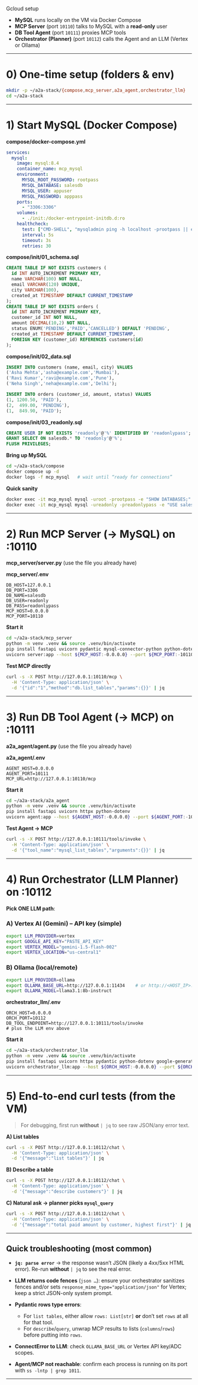 Gcloud setup


* **MySQL** runs locally on the VM via Docker Compose
* **MCP Server** (port `10110`) talks to MySQL with a **read-only** user
* **DB Tool Agent** (port `10111`) proxies MCP tools
* **Orchestrator (Planner)** (port `10112`) calls the Agent and an LLM (Vertex or Ollama)

---

# 0) One-time setup (folders & env)

```bash
mkdir -p ~/a2a-stack/{compose,mcp_server,a2a_agent,orchestrator_llm}
cd ~/a2a-stack
```

---

# 1) Start **MySQL** (Docker Compose)

**compose/docker-compose.yml**

```yaml
services:
  mysql:
    image: mysql:8.4
    container_name: mcp_mysql
    environment:
      MYSQL_ROOT_PASSWORD: rootpass
      MYSQL_DATABASE: salesdb
      MYSQL_USER: appuser
      MYSQL_PASSWORD: apppass
    ports:
      - "3306:3306"
    volumes:
      - ./init:/docker-entrypoint-initdb.d:ro
    healthcheck:
      test: ["CMD-SHELL", "mysqladmin ping -h localhost -prootpass || exit 1"]
      interval: 5s
      timeout: 3s
      retries: 30
```

**compose/init/01\_schema.sql**

```sql
CREATE TABLE IF NOT EXISTS customers (
  id INT AUTO_INCREMENT PRIMARY KEY,
  name VARCHAR(100) NOT NULL,
  email VARCHAR(120) UNIQUE,
  city VARCHAR(100),
  created_at TIMESTAMP DEFAULT CURRENT_TIMESTAMP
);
CREATE TABLE IF NOT EXISTS orders (
  id INT AUTO_INCREMENT PRIMARY KEY,
  customer_id INT NOT NULL,
  amount DECIMAL(10,2) NOT NULL,
  status ENUM('PENDING','PAID','CANCELLED') DEFAULT 'PENDING',
  created_at TIMESTAMP DEFAULT CURRENT_TIMESTAMP,
  FOREIGN KEY (customer_id) REFERENCES customers(id)
);
```

**compose/init/02\_data.sql**

```sql
INSERT INTO customers (name, email, city) VALUES
('Asha Mehta','asha@example.com','Mumbai'),
('Ravi Kumar','ravi@example.com','Pune'),
('Neha Singh','neha@example.com','Delhi');

INSERT INTO orders (customer_id, amount, status) VALUES
(1, 1200.50, 'PAID'),
(2,  499.00, 'PENDING'),
(1,  849.90, 'PAID');
```

**compose/init/03\_readonly.sql**

```sql
CREATE USER IF NOT EXISTS 'readonly'@'%' IDENTIFIED BY 'readonlypass';
GRANT SELECT ON salesdb.* TO 'readonly'@'%';
FLUSH PRIVILEGES;
```

**Bring up MySQL**

```bash
cd ~/a2a-stack/compose
docker compose up -d
docker logs -f mcp_mysql   # wait until “ready for connections”
```

**Quick sanity**

```bash
docker exec -it mcp_mysql mysql -uroot -prootpass -e "SHOW DATABASES;"
docker exec -it mcp_mysql mysql -ureadonly -preadonlypass -e "USE salesdb; SHOW TABLES;"
```

---

# 2) Run **MCP Server** (→ MySQL) on :10110

**mcp\_server/server.py** (use the file you already have)

**mcp\_server/.env**

```
DB_HOST=127.0.0.1
DB_PORT=3306
DB_NAME=salesdb
DB_USER=readonly
DB_PASS=readonlypass
MCP_HOST=0.0.0.0
MCP_PORT=10110
```

**Start it**

```bash
cd ~/a2a-stack/mcp_server
python -m venv .venv && source .venv/bin/activate
pip install fastapi uvicorn pydantic mysql-connector-python python-dotenv
uvicorn server:app --host ${MCP_HOST:-0.0.0.0} --port ${MCP_PORT:-10110}
```

**Test MCP directly**

```bash
curl -s -X POST http://127.0.0.1:10110/mcp \
  -H 'Content-Type: application/json' \
  -d '{"id":"1","method":"db.list_tables","params":{}}' | jq
```

---

# 3) Run **DB Tool Agent** (→ MCP) on :10111

**a2a\_agent/agent.py** (use the file you already have)

**a2a\_agent/.env**

```
AGENT_HOST=0.0.0.0
AGENT_PORT=10111
MCP_URL=http://127.0.0.1:10110/mcp
```

**Start it**

```bash
cd ~/a2a-stack/a2a_agent
python -m venv .venv && source .venv/bin/activate
pip install fastapi uvicorn httpx python-dotenv
uvicorn agent:app --host ${AGENT_HOST:-0.0.0.0} --port ${AGENT_PORT:-10111}
```

**Test Agent → MCP**

```bash
curl -s -X POST http://127.0.0.1:10111/tools/invoke \
  -H 'Content-Type: application/json' \
  -d '{"tool_name":"mysql_list_tables","arguments":{}}' | jq
```

---

# 4) Run **Orchestrator (LLM Planner)** on :10112

**Pick ONE LLM path**:

### A) Vertex AI (Gemini) – API key (simple)

```bash
export LLM_PROVIDER=vertex
export GOOGLE_API_KEY="PASTE_API_KEY"
export VERTEX_MODEL="gemini-1.5-flash-002"
export VERTEX_LOCATION="us-central1"
```

### B) Ollama (local/remote)

```bash
export LLM_PROVIDER=ollama
export OLLAMA_BASE_URL=http://127.0.0.1:11434    # or http://<HOST_IP>:11434
export OLLAMA_MODEL=llama3.1:8b-instruct
```

**orchestrator\_llm/.env**

```
ORCH_HOST=0.0.0.0
ORCH_PORT=10112
DB_TOOL_ENDPOINT=http://127.0.0.1:10111/tools/invoke
# plus the LLM env above
```

**Start it**

```bash
cd ~/a2a-stack/orchestrator_llm
python -m venv .venv && source .venv/bin/activate
pip install fastapi uvicorn httpx pydantic python-dotenv google-generativeai
uvicorn orchestrator_llm:app --host ${ORCH_HOST:-0.0.0.0} --port ${ORCH_PORT:-10112} --log-level debug
```

---

# 5) End-to-end **curl tests** (from the VM)

> For debugging, first run **without** `| jq` to see raw JSON/any error text.

**A) List tables**

```bash
curl -s -X POST http://127.0.0.1:10112/chat \
  -H 'Content-Type: application/json' \
  -d '{"message":"list tables"}' | jq
```

**B) Describe a table**

```bash
curl -s -X POST http://127.0.0.1:10112/chat \
  -H 'Content-Type: application/json' \
  -d '{"message":"describe customers"}' | jq
```

**C) Natural ask → planner picks `mysql_query`**

```bash
curl -s -X POST http://127.0.0.1:10112/chat \
  -H 'Content-Type: application/json' \
  -d '{"message":"total paid amount by customer, highest first"}' | jq
```

---

## Quick troubleshooting (most common)

* **`jq: parse error`** → the response wasn’t JSON (likely a 4xx/5xx HTML error). Re-run **without** `| jq` to see the real error.
* **LLM returns code fences** (`json …`): ensure your orchestrator sanitizes fences and/or sets `response_mime_type="application/json"` for Vertex; keep a strict JSON-only system prompt.
* **Pydantic rows type errors**:

  * For `list tables`, either allow `rows: List[str]` **or** don’t set `rows` at all for that tool.
  * For `describe`/`query`, unwrap MCP results to lists (`columns`/`rows`) before putting into `rows`.
* **ConnectError to LLM**: check `OLLAMA_BASE_URL` or Vertex API key/ADC scopes.
* **Agent/MCP not reachable**: confirm each process is running on its port with `ss -lntp | grep 1011`.

---

